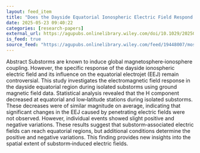 ```yaml
---
layout: feed_item
title: "Does the Dayside Equatorial Ionospheric Electric Field Respond to Isolated Substorms?"
date: 2025-05-23 09:40:22
categories: [research-papers]
external_url: https://agupubs.onlinelibrary.wiley.com/doi/10.1029/2025GL115227?af=R
is_feed: true
source_feed: "https://agupubs.onlinelibrary.wiley.com/feed/19448007/most-recent"
---
```


Abstract
Substorms are known to induce global magnetosphere‐ionosphere coupling. However, the specific response of the dayside ionospheric electric field and its influence on the equatorial electrojet (EEJ) remain controversial. This study investigates the electromagnetic field response in the dayside equatorial region during isolated substorms using ground magnetic field data. Statistical analysis revealed that the H component decreased at equatorial and low‐latitude stations during isolated substorms. These decreases were of similar magnitude on average, indicating that significant changes in the EEJ caused by penetrating electric fields were not observed. However, individual events showed slight positive and negative variations. These results suggest that substorm‐associated electric fields can reach equatorial regions, but additional conditions determine the positive and negative variations. This finding provides new insights into the spatial extent of substorm‐induced electric fields.
